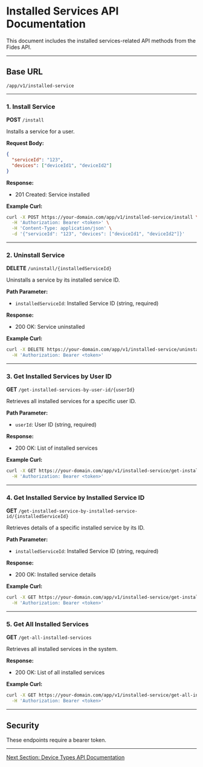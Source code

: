 # Installed Services API Documentation

This document includes the installed services-related API methods from the Fides API.

---

## Base URL

```
/app/v1/installed-service
```

---

### 1. Install Service

**POST** `/install`

Installs a service for a user.

**Request Body:**

```json
{
  "serviceId": "123",
  "devices": ["deviceId1", "deviceId2"]
}
```

**Response:**

* 201 Created: Service installed

**Example Curl:**

```bash
curl -X POST https://your-domain.com/app/v1/installed-service/install \
  -H 'Authorization: Bearer <token>' \
  -H 'Content-Type: application/json' \
  -d '{"serviceId": "123", "devices": ["deviceId1", "deviceId2"]}'
```

---

### 2. Uninstall Service

**DELETE** `/uninstall/{installedServiceId}`

Uninstalls a service by its installed service ID.

**Path Parameter:**

* `installedServiceId`: Installed Service ID (string, required)

**Response:**

* 200 OK: Service uninstalled

**Example Curl:**

```bash
curl -X DELETE https://your-domain.com/app/v1/installed-service/uninstall/123 \
  -H 'Authorization: Bearer <token>'
```

---

### 3. Get Installed Services by User ID

**GET** `/get-installed-services-by-user-id/{userId}`

Retrieves all installed services for a specific user ID.

**Path Parameter:**

* `userId`: User ID (string, required)

**Response:**

* 200 OK: List of installed services

**Example Curl:**

```bash
curl -X GET https://your-domain.com/app/v1/installed-service/get-installed-services-by-user-id/123 \
  -H 'Authorization: Bearer <token>'
```

---

### 4. Get Installed Service by Installed Service ID

**GET** `/get-installed-service-by-installed-service-id/{installedServiceId}`

Retrieves details of a specific installed service by its ID.

**Path Parameter:**

* `installedServiceId`: Installed Service ID (string, required)

**Response:**

* 200 OK: Installed service details

**Example Curl:**

```bash
curl -X GET https://your-domain.com/app/v1/installed-service/get-installed-service-by-installed-service-id/123 \
  -H 'Authorization: Bearer <token>'
```

---

### 5. Get All Installed Services

**GET** `/get-all-installed-services`

Retrieves all installed services in the system.

**Response:**

* 200 OK: List of all installed services

**Example Curl:**

```bash
curl -X GET https://your-domain.com/app/v1/installed-service/get-all-installed-services \
  -H 'Authorization: Bearer <token>'
```

---

## Security

These endpoints require a bearer token.

---

[Next Section: Device Types API Documentation](device-types.md)
